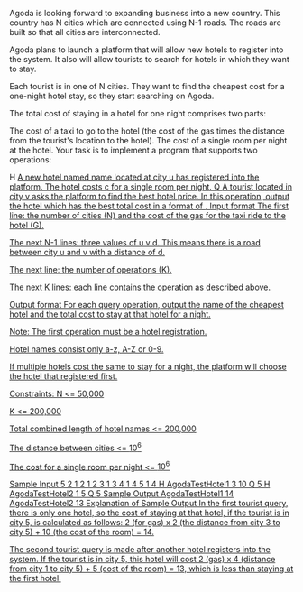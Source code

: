 Agoda is looking forward to expanding business into a new country. This country has N cities which are connected using N-1 roads. The roads are built so that all cities are interconnected.

Agoda plans to launch a platform that will allow new hotels to register into the system. It also will allow tourists to search for hotels in which they want to stay.

Each tourist is in one of N cities. They want to find the cheapest cost for a one-night hotel stay, so they start searching on Agoda.

The total cost of staying in a hotel for one night comprises two parts:

The cost of a taxi to go to the hotel (the cost of the gas times the distance from the tourist's location to the hotel).
The cost of a single room per night at the hotel.
Your task is to implement a program that supports two operations:

H <name> <u> <c> A new hotel named name located at city u has registered into the platform. The hotel costs c for a single room per night.
Q <v> A tourist located in city v asks the platform to find the best hotel price. In this operation, output the hotel which has the best total cost in a format of <hotel-name> <total-cost>.
Input format
The first line: the number of cities (N) and the cost of the gas for the taxi ride to the hotel (G).

The next N-1 lines: three values of u v d. This means there is a road between city u and v with a distance of d.

The next line: the number of operations (K).

The next K lines: each line contains the operation as described above.

Output format
For each query operation, output the name of the cheapest hotel and the total cost to stay at that hotel for a night.

Note:
The first operation must be a hotel registration.

Hotel names consist only a-z, A-Z or 0-9.

If multiple hotels cost the same to stay for a night, the platform will choose the hotel that registered first.

Constraints:
N <= 50,000

K <= 200,000

Total combined length of hotel names <= 200,000

The distance between cities <= $10^6$

The cost for a single room per night <= $10^6$

Sample Input
5 2
1 2 1
2 3 1
3 4 1
4 5 1
4
H AgodaTestHotel1 3 10
Q 5
H AgodaTestHotel2 1 5
Q 5
Sample Output
AgodaTestHotel1 14
AgodaTestHotel2 13
Explanation of Sample Output
In the first tourist query, there is only one hotel, so the cost of staying at that hotel, if the tourist is in city 5, is calculated as follows: 2 (for gas) x 2 (the distance from city 3 to city 5) + 10 (the cost of the room) = 14.

The second tourist query is made after another hotel registers into the system. If the tourist is in city 5, this hotel will cost 2 (gas) x 4 (distance from city 1 to city 5) + 5 (cost of the room) = 13, which is less than staying at the first hotel.